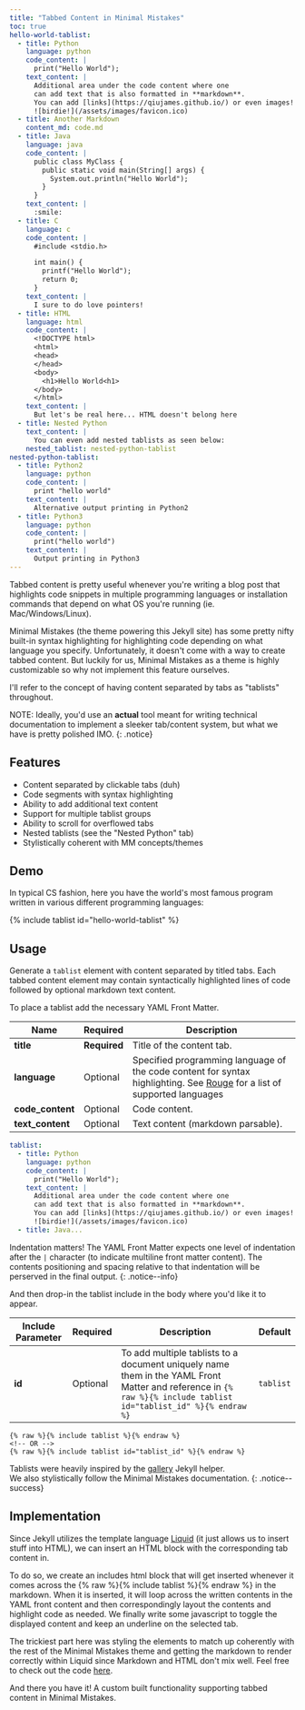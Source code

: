 ```yaml
---
title: "Tabbed Content in Minimal Mistakes"
toc: true
hello-world-tablist: 
  - title: Python
    language: python
    code_content: |
      print("Hello World");
    text_content: |
      Additional area under the code content where one
      can add text that is also formatted in **markdown**.
      You can add [links](https://qiujames.github.io/) or even images!
      ![birdie!](/assets/images/favicon.ico)
  - title: Another Markdown
    content_md: code.md
  - title: Java
    language: java
    code_content: |
      public class MyClass {
        public static void main(String[] args) {
          System.out.println("Hello World");
        }
      }
    text_content: |
      :smile:
  - title: C
    language: c
    code_content: |
      #include <stdio.h>

      int main() {
        printf("Hello World");
        return 0;
      }
    text_content: |
      I sure to do love pointers!
  - title: HTML
    language: html
    code_content: |
      <!DOCTYPE html>
      <html>
      <head>
      </head>
      <body>
        <h1>Hello World<h1>
      </body>
      </html>
    text_content: |
      But let's be real here... HTML doesn't belong here
  - title: Nested Python
    text_content: |
      You can even add nested tablists as seen below:
    nested_tablist: nested-python-tablist
nested-python-tablist:
  - title: Python2
    language: python
    code_content: |
      print "hello world"
    text_content: |
      Alternative output printing in Python2
  - title: Python3
    language: python
    code_content: |
      print("hello world")
    text_content: |
      Output printing in Python3
---
```


Tabbed content is pretty useful whenever you're writing
a blog post that highlights code snippets in multiple
programming languages or installation commands that depend 
on what OS you're running (ie. Mac/Windows/Linux). 

Minimal Mistakes (the theme powering this
Jekyll site) has some pretty nifty built-in syntax highlighting
for highlighting code depending on what language you specify.
Unfortunately, it doesn't come with a way to create tabbed content.
But luckily for us, Minimal Mistakes as a theme is
highly customizable so why not implement this feature ourselves.

I'll refer to the concept of having content separated by tabs
as "tablists" throughout.

NOTE: Ideally, you'd use an **actual** tool meant for writing
technical documentation to implement a sleeker tab/content system,
but what we have is pretty polished IMO.
{: .notice}


## Features
- Content separated by clickable tabs (duh)
- Code segments with syntax highlighting
- Ability to add additional text content
- Support for multiple tablist groups
- Ability to scroll for overflowed tabs
- Nested tablists (see the "Nested Python" tab)
- Stylistically coherent with MM concepts/themes

## Demo

In typical CS fashion, here you have the world's most famous program
written in various different programming languages:

{% include tablist id="hello-world-tablist" %}


## Usage

Generate a `tablist` element with content separated by titled tabs.
Each tabbed content element may contain syntactically highlighted
lines of code followed by optional markdown text content.

To place a tablist add the necessary YAML Front Matter.

| Name           | Required     | Description                                                                                                           |
| -------------- | ------------ | --------------------------------------------------------------------------------------------------------------------- |
| **title** | **Required** | Title of the content tab.  |
| **language**  | Optional | Specified programming language of the code content for syntax highlighting. See [Rouge](http://rouge.jneen.net/) for a list of supported languages |
| **code_content**  | Optional     | Code content.                                                                                             |
| **text_content**  | Optional     | Text content (markdown parsable). |

```yaml
tablist: 
  - title: Python
    language: python
    code_content: |
      print("Hello World");
    text_content: |
      Additional area under the code content where one
      can add text that is also formatted in **markdown**.
      You can add [links](https://qiujames.github.io/) or even images!
      ![birdie!](/assets/images/favicon.ico)
  - title: Java...
```


Indentation matters! The YAML Front Matter expects
one level of indentation after the `|` character 
(to indicate multiline front matter content). 
The contents positioning and spacing relative
to that indentation will be perserved in the final output.
{: .notice--info}

And then drop-in the tablist include in the body where you'd like it to appear.

| Include Parameter | Required | Description                                                                                                                                                       | Default                                                                      |
| ----------------- | -------- | ----------------------------------------------------------------------------------------------------------------------------------------------------------------- | ---------------------------------------------------------------------------- |
| **id**            | Optional | To add multiple tablists to a document uniquely name them in the YAML Front Matter and reference in `{% raw %}{% include tablist id="tablist_id" %}{% endraw %}` | `tablist`                                                                    |

```liquid
{% raw %}{% include tablist %}{% endraw %}
<!-- OR -->
{% raw %}{% include tablist id="tablist_id" %}{% endraw %}
```


Tablists were heavily inspired by the 
[gallery](https://mmistakes.github.io/minimal-mistakes/docs/helpers/#gallery) 
Jekyll helper.  
We also stylistically follow the Minimal Mistakes documentation.
{: .notice--success}

## Implementation

Since Jekyll utilizes the template language [Liquid](https://shopify.github.io/liquid/)
(it just allows us to insert stuff into HTML), we can
insert an HTML block with the corresponding tab content in.

To do so, we create an includes html block that will get inserted whenever it
comes across the {% raw %}{% include tablist %}{% endraw %} in the markdown.
When it is inserted, it will loop across the written contents in the
YAML front content and then correspondingly layout the contents
and highlight code as needed. We finally write some javascript to
toggle the displayed content and keep an underline on the selected tab.

The trickiest part here was styling
the elements to match up coherently with the rest of the Minimal
Mistakes theme and getting the markdown to render correctly within
Liquid since Markdown and HTML don't mix well.
Feel free to check out the code
[here](https://github.com/qiujames/qiujames.github.io/commit/d1873795bb1d114f9930fcddf7702e9d3fe410d5).

And there you have it! A custom built functionality supporting tabbed content in Minimal Mistakes.